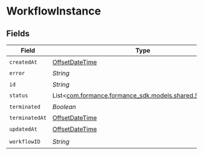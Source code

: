 # WorkflowInstance


## Fields

| Field                                                                                           | Type                                                                                            | Required                                                                                        | Description                                                                                     |
| ----------------------------------------------------------------------------------------------- | ----------------------------------------------------------------------------------------------- | ----------------------------------------------------------------------------------------------- | ----------------------------------------------------------------------------------------------- |
| `createdAt`                                                                                     | [OffsetDateTime](https://docs.oracle.com/javase/8/docs/api/java/time/OffsetDateTime.html)       | :heavy_check_mark:                                                                              | N/A                                                                                             |
| `error`                                                                                         | *String*                                                                                        | :heavy_minus_sign:                                                                              | N/A                                                                                             |
| `id`                                                                                            | *String*                                                                                        | :heavy_check_mark:                                                                              | N/A                                                                                             |
| `status`                                                                                        | List<[com.formance.formance_sdk.models.shared.StageStatus](../../models/shared/StageStatus.md)> | :heavy_minus_sign:                                                                              | N/A                                                                                             |
| `terminated`                                                                                    | *Boolean*                                                                                       | :heavy_check_mark:                                                                              | N/A                                                                                             |
| `terminatedAt`                                                                                  | [OffsetDateTime](https://docs.oracle.com/javase/8/docs/api/java/time/OffsetDateTime.html)       | :heavy_minus_sign:                                                                              | N/A                                                                                             |
| `updatedAt`                                                                                     | [OffsetDateTime](https://docs.oracle.com/javase/8/docs/api/java/time/OffsetDateTime.html)       | :heavy_check_mark:                                                                              | N/A                                                                                             |
| `workflowID`                                                                                    | *String*                                                                                        | :heavy_check_mark:                                                                              | N/A                                                                                             |